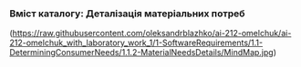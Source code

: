 ### Вміст каталогу: Деталізація матеріальних потреб
(https://raw.githubusercontent.com/oleksandrblazhko/ai-212-omelchuk/ai-212-omelchuk_with_laboratory_work_1/1-SoftwareRequirements/1.1-DeterminingConsumerNeeds/1.1.2-MaterialNeedsDetails/MindMap.jpg)
